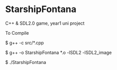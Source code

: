# StarshipFontana
C++ &amp; SDL2.0 game, year1 uni project

To Compile

$ g++ -c src/*.cpp

$ g++ -o StarshipFontana *.o -lSDL2 -lSDL2_image

$ ./StarshipFontana
